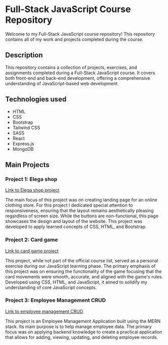 # Full-Stack JavaScript Course Repository

Welcome to my Full-Stack JavaScript course repository! This repository contains all of my work and projects completed during the course.

## Description

This repository contains a collection of projects, exercises, and assignments completed during a Full-Stack JavaScript course. 
It covers both front-end and back-end development, offering a comprehensive understanding of JavaScript-based web development.

## Technologies used

  - HTML
  - CSS
  - Bootstrap
  - Tailwind CSS
  - SASS
  - React
  - Express.js
  - MongoDB

## Main Projects

### Project 1: Elega shop

[Link to Elega shop project]( https://65b962d7cb39f53e2d497c61--melodic-brioche-754bdc.netlify.app/ )

The main focus of this project was on creating landing page for an online clothing store. 
For this project I dedicated special attention to responsiveness, ensuring that the layout remains aesthetically pleasing regardless of screen size.
While the buttons are non-functional, this page showcases the design and layout of the website.
This project was developed to apply learned concepts of CSS, HTML, and Bootstrap.

### Project 2: Card game

[Link to card game project]( https://cerulean-pothos-cdecd6.netlify.app/ )

This project, while not part of the official course list, served as a personal exercise during our JavaScript learning phase.
The primary emphasis of this project was on ensuring the functionality of the game focusing that the card movements were smooth, accurate, and aligned with the game's rules.
Developed using CSS, HTML, and JavaScript, it aimed to solidify my understanding of core JavaScript concepts.

### Project 3: Employee Management CRUD

[Link to employee management CRUD](https://github.com/augutis44/EmployeeManagement)

This project is an Employee Management Application built using the MERN stack. 
Its main purpose is to help manage employee data. 
The primary focus was on applying backend knowledge to create a practical application that allows for adding, viewing, updating, and deleting employee records.
